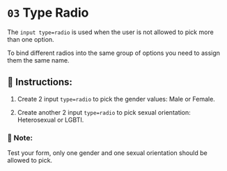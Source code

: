 # `03` Type Radio 

The `input type=radio` is used when the user is not allowed to pick more than one option.

To bind different radios into the same group of options you need to assign them the same name.

## 📝 Instructions:

1. Create 2 input `type=radio` to pick the gender values: Male or Female.

2. Create another 2 input `type=radio` to pick sexual orientation: Heterosexual or LGBTI.

### 📎 Note:

Test your form, only one gender and one sexual orientation should be allowed to pick.
